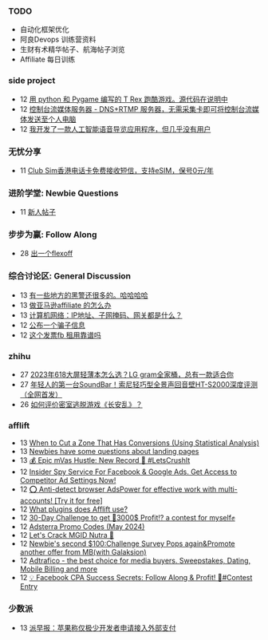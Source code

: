 ### TODO
-  自动化框架优化
-  阿良Devops 训练营资料
-  生财有术精华帖子、航海帖子浏览
-  Affiliate 每日训练

### side project
<!-- sideproject:START -->
-  12 [用 python 和 Pygame 编写的 T Rex 跑酷游戏。源代码在说明中](https://www.youtube.com/watch?v=pZySIXSelCA)
-  12 [控制台流媒体服务器 - DNS+RTMP 服务器，无需采集卡即可将控制台流媒体发送至个人电脑](https://github.com/Aioros/console-streaming-server)
-  12 [我开发了一款人工智能语音导览应用程序，但几乎没有用户](https://www.reddit.com/r/SideProject/comments/18gpp0e/ive_built_an_ai_audio_tour_app_but_have_almost_no/)<!-- sideproject:END -->


### 无忧分享
<!-- ruyo:START -->
-  11 [Club Sim香港电话卡免费接收短信，支持eSIM，保号0元/年](https://51.ruyo.net/18628.html)<!-- ruyo:END -->

### 进阶学堂: Newbie Questions
<!-- advertcn1:START -->
-  11 [新人帖子](https://www.advertcn.com/thread-114974-1-1.html)<!-- advertcn1:END -->

### 步步为赢: Follow Along
<!-- advertcn2:START -->
-  28 [出一个flexoff](https://www.advertcn.com/thread-114847-1-1.html)<!-- advertcn2:END -->

### 综合讨论区: General Discussion
<!-- advertcn3:START -->
-  13 [有一些地方的黑警还很多的。哈哈哈哈](https://www.advertcn.com/thread-114987-1-1.html)
-  13 [做亚马逊affiliate 的怎么办](https://www.advertcn.com/thread-114986-1-1.html)
-  13 [计算机网络：IP地址、子网掩码、网关都是什么？](https://www.advertcn.com/thread-114983-1-1.html)
-  12 [公布一个骗子信息](https://www.advertcn.com/thread-114975-1-1.html)
-  12 [这个发票fb 租用靠谱吗](https://www.advertcn.com/thread-114981-1-1.html)<!-- advertcn3:END -->


### zhihu
<!-- zhihu:START -->
-  27 [2023年618大屏轻薄本怎么选？LG gram全家桶，总有一款适合你](http://zhuanlan.zhihu.com/p/632641888?utm_campaign=rss&utm_medium=rss&utm_source=rss&utm_content=title)
-  27 [年轻人的第一台SoundBar！索尼轻巧型全景声回音壁HT-S2000深度评测（全网首发）](http://zhuanlan.zhihu.com/p/630990296?utm_campaign=rss&utm_medium=rss&utm_source=rss&utm_content=title)
-  26 [如何评价密室逃脱游戏《长安乱》？](http://www.zhihu.com/question/563950552/answer/3045961312?utm_campaign=rss&utm_medium=rss&utm_source=rss&utm_content=title)<!-- zhihu:END -->

### afflift
<!-- afflift:START -->
-  13 [When to Cut a Zone That Has Conversions &lpar;Using Statistical Analysis&rpar;](https://afflift.com/f/threads/when-to-cut-a-zone-that-has-conversions-using-statistical-analysis.10611/)
-  13 [Newbies have some questions about landing pages](https://afflift.com/f/threads/newbies-have-some-questions-about-landing-pages.13105/)
-  13 [💰 Epic mVas Hustle: New Record 🚀 #LetsCrushIt](https://afflift.com/f/threads/%F0%9F%92%B0-epic-mvas-hustle-new-record-%F0%9F%9A%80-letscrushit.12305/)
-  12 [Insider Spy Service For Facebook &amp; Google Ads. Get Access to Competitor Ad Settings Now!](https://afflift.com/f/threads/insider-spy-service-for-facebook-google-ads-get-access-to-competitor-ad-settings-now.13060/)
-  12 [⭕ Anti-detect browser AdsPower for effective work with multi-accounts! [Try it for free]](https://afflift.com/f/threads/%E2%AD%95-anti-detect-browser-adspower-for-effective-work-with-multi-accounts-try-it-for-free.8805/)
-  12 [What plugins does Afflift use?](https://afflift.com/f/threads/what-plugins-does-afflift-use.13101/)
-  12 [30-Day Challenge to get 🎯3000$ Profit⁉ a contest for myself✊](https://afflift.com/f/threads/30-day-challenge-to-get-%F0%9F%8E%AF3000-profit%E2%81%89-a-contest-for-myself%E2%9C%8A.9419/)
-  12 [Adsterra Promo Codes &lpar;May 2024&rpar;](https://afflift.com/f/threads/adsterra-promo-codes-may-2024.13100/)
-  12 [Let&#39;s Crack MGID Nutra 🚀](https://afflift.com/f/threads/lets-crack-mgid-nutra-%F0%9F%9A%80.12967/)
-  12 [Newbie&#39;s second $100:Challenge Survey Pops again&amp;Promote another offer from MB&lpar;with Galaksion&rpar;](https://afflift.com/f/threads/newbies-second-100-challenge-survey-pops-again-promote-another-offer-from-mb-with-galaksion.13010/)
-  12 [Adtrafico - the best choice for media buyers. Sweepstakes, Dating, Mobile Billing and more](https://afflift.com/f/threads/adtrafico-the-best-choice-for-media-buyers-sweepstakes-dating-mobile-billing-and-more.4312/)
-  12 [💡 Facebook CPA Success Secrets: Follow Along &amp; Profit! 💸#Contest Entry](https://afflift.com/f/threads/%F0%9F%92%A1-facebook-cpa-success-secrets-follow-along-profit-%F0%9F%92%B8-contest-entry.12886/)<!-- afflift:END -->

### 少数派
<!-- sspai:START -->
-  13 [派早报：苹果称仅极少开发者申请接入外部支付](https://sspai.com/post/88754)<!-- sspai:END -->
